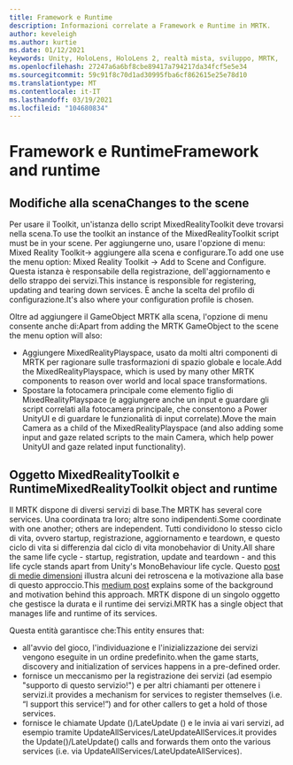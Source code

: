 ```yaml
---
title: Framework e Runtime
description: Informazioni correlate a Framework e Runtime in MRTK.
author: keveleigh
ms.author: kurtie
ms.date: 01/12/2021
keywords: Unity, HoloLens, HoloLens 2, realtà mista, sviluppo, MRTK,
ms.openlocfilehash: 27247a6a6bf8cbe89417a794217da34fcf5e5e34
ms.sourcegitcommit: 59c91f8c70d1ad30995fba6cf862615e25e78d10
ms.translationtype: MT
ms.contentlocale: it-IT
ms.lasthandoff: 03/19/2021
ms.locfileid: "104680834"
---
```

# <a name="framework-and-runtime"></a><span data-ttu-id="c257b-104">Framework e Runtime</span><span class="sxs-lookup"><span data-stu-id="c257b-104">Framework and runtime</span></span>

## <a name="changes-to-the-scene"></a><span data-ttu-id="c257b-105">Modifiche alla scena</span><span class="sxs-lookup"><span data-stu-id="c257b-105">Changes to the scene</span></span>

<span data-ttu-id="c257b-106">Per usare il Toolkit, un'istanza dello script MixedRealityToolkit deve trovarsi nella scena.</span><span class="sxs-lookup"><span data-stu-id="c257b-106">To use the toolkit an instance of the MixedRealityToolkit script must be in your scene.</span></span>
<span data-ttu-id="c257b-107">Per aggiungerne uno, usare l'opzione di menu: Mixed Reality Toolkit-> aggiungere alla scena e configurare.</span><span class="sxs-lookup"><span data-stu-id="c257b-107">To add one use the menu option: Mixed Reality Toolkit -> Add to Scene and Configure.</span></span> <span data-ttu-id="c257b-108">Questa istanza è responsabile della registrazione, dell'aggiornamento e dello strappo dei servizi.</span><span class="sxs-lookup"><span data-stu-id="c257b-108">This instance is responsible for registering, updating and tearing down services.</span></span> <span data-ttu-id="c257b-109">È anche la scelta del profilo di configurazione.</span><span class="sxs-lookup"><span data-stu-id="c257b-109">It's also where your configuration profile is chosen.</span></span>

<span data-ttu-id="c257b-110">Oltre ad aggiungere il GameObject MRTK alla scena, l'opzione di menu consente anche di:</span><span class="sxs-lookup"><span data-stu-id="c257b-110">Apart from adding the MRTK GameObject to the scene the menu option will also:</span></span>

- <span data-ttu-id="c257b-111">Aggiungere MixedRealityPlayspace, usato da molti altri componenti di MRTK per ragionare sulle trasformazioni di spazio globale e locale.</span><span class="sxs-lookup"><span data-stu-id="c257b-111">Add the MixedRealityPlayspace, which is used by many other MRTK components to reason over world and local space transformations.</span></span>
- <span data-ttu-id="c257b-112">Spostare la fotocamera principale come elemento figlio di MixedRealityPlayspace (e aggiungere anche un input e guardare gli script correlati alla fotocamera principale, che consentono a Power UnityUI e di guardare le funzionalità di input correlate).</span><span class="sxs-lookup"><span data-stu-id="c257b-112">Move the main Camera as a child of the MixedRealityPlayspace (and also adding some input and gaze related scripts to the main Camera, which help power UnityUI and gaze related input functionality).</span></span>

## <a name="mixedrealitytoolkit-object-and-runtime"></a><span data-ttu-id="c257b-113">Oggetto MixedRealityToolkit e Runtime</span><span class="sxs-lookup"><span data-stu-id="c257b-113">MixedRealityToolkit object and runtime</span></span>

<span data-ttu-id="c257b-114">Il MRTK dispone di diversi servizi di base.</span><span class="sxs-lookup"><span data-stu-id="c257b-114">The MRTK has several core services.</span></span> <span data-ttu-id="c257b-115">Una coordinata tra loro; altre sono indipendenti.</span><span class="sxs-lookup"><span data-stu-id="c257b-115">Some coordinate with one another; others are independent.</span></span>
<span data-ttu-id="c257b-116">Tutti condividono lo stesso ciclo di vita, ovvero startup, registrazione, aggiornamento e teardown, e questo ciclo di vita si differenzia dal ciclo di vita monobehavior di Unity.</span><span class="sxs-lookup"><span data-stu-id="c257b-116">All share the same life cycle - startup, registration, update and teardown - and this life cycle stands apart from Unity's MonoBehaviour life cycle.</span></span> <span data-ttu-id="c257b-117">Questo [post di medie dimensioni](https://medium.com/@stephen_hodgson/the-mixed-reality-framework-6fdb5c11feb2) illustra alcuni dei retroscena e la motivazione alla base di questo approccio.</span><span class="sxs-lookup"><span data-stu-id="c257b-117">This [medium post](https://medium.com/@stephen_hodgson/the-mixed-reality-framework-6fdb5c11feb2) explains some of the background and motivation behind this approach.</span></span> <span data-ttu-id="c257b-118">MRTK dispone di un singolo oggetto che gestisce la durata e il runtime dei servizi.</span><span class="sxs-lookup"><span data-stu-id="c257b-118">MRTK has a single object that manages life and runtime of its services.</span></span>

<span data-ttu-id="c257b-119">Questa entità garantisce che:</span><span class="sxs-lookup"><span data-stu-id="c257b-119">This entity ensures that:</span></span>

- <span data-ttu-id="c257b-120">all'avvio del gioco, l'individuazione e l'inizializzazione dei servizi vengono eseguite in un ordine predefinito.</span><span class="sxs-lookup"><span data-stu-id="c257b-120">when the game starts, discovery and initialization of services happens in a pre-defined order.</span></span>
- <span data-ttu-id="c257b-121">fornisce un meccanismo per la registrazione dei servizi (ad esempio "supporto di questo servizio!") e per altri chiamanti per ottenere i servizi.</span><span class="sxs-lookup"><span data-stu-id="c257b-121">it provides a mechanism for services to register themselves (i.e. “I support this service!”) and for other callers to get a hold of those services.</span></span>
- <span data-ttu-id="c257b-122">fornisce le chiamate Update ()/LateUpdate () e le invia ai vari servizi, ad esempio tramite UpdateAllServices/LateUpdateAllServices.</span><span class="sxs-lookup"><span data-stu-id="c257b-122">it provides the Update()/LateUpdate() calls and forwards them onto the various services (i.e. via UpdateAllServices/LateUpdateAllServices).</span></span>
